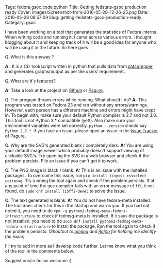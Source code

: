 Tags: fedora,gsoc,code,python
Title: Getting fedstats-gsoc production ready
Cover: images/Screenshot-from-2016-05-28-12-26-25.png
Date: 2016-05-28 06:57:09
Slug: getting-fedstats-gsoc-production-ready
Category: gsoc


I have been working on a tool that generates the statistics of Fedora interns. When writing code and running it, I came across various errors. I thought blogging about it and keeping track of it will be a good idea for anyone who will be using it in the future. So here goes :

Q. What is this anyway ?

**A :** It is a CLI tool/script written in python that pulls data from [datagrepper](https://apps.fedoraproject.org/datagrepper/) and generates graphs/output as per the users' requirement.

Q. What are it's features?

**A:** Take a look at the project on [Github](https://github.com/sachinkamath/fedora-gsoc-stats/) or [Pagure](https://pagure.io/gsoc-stats).

Q. The program throws errors while running. What should I do?
**A:** This program was tested on Fedora 23 and ran without any errors/warnings. However, each person has a different machine and errors might have crept in. To begin with, make sure your default Python compiler is 2.7 and not 3.0. This tool is not Python 3.* compatible (yet!). Also make sure your environment variables were set correctly. `python --version` should say `Python 2.7.*`. If you face an issue, please open an issue in the [Issue Tracker](https://pagure.io/gsoc-stats/issues) of Pagure.

Q. Why are the  SVG's generated blank /  completely dark.
**A:** You are using your default image viewer which probably doesn't support viewing of clickable SVG's. Try opening the SVG in a web browser and check if the problem persists. File an issue if you can't get it to work.

Q. The PNG image is black / blank.
**A:** This is an issue with the installed packages. To overcome this issue, run `pip install tinycss cssselect cairosvg`. Try running the tool again and check if the problem persists. If at any point of time the gcc compiler fails with an error message of `ffi.h` not found, do `sudo dnf install libffi-devel` to solve the issue.

Q. The text generated is blank.
**A:** You do not have fedora-meta installed. The tool does check for this in the startup and warns you. If you had not noted it, you need to do `rpm -q python2-fedmsg-meta-fedora-infrastructure` to check if fedmsg-meta is installed. If it says the package is not installed, you need to do `sudo dnf install python2-fedmsg-meta-fedora-infrastructure` to install the package. Run the tool again to check if the problem persists. *(Shoutout to [pingou](https://fedoraproject.org/wiki/User:Pingou) and [Ralph](https://fedoraproject.org/wiki/User:Ralph) for helping me identify the issue)*


I'll try to add in more as I develop code further. Let me know what you think of the tool in the comments below.

Suggestions/criticism welcome :)
